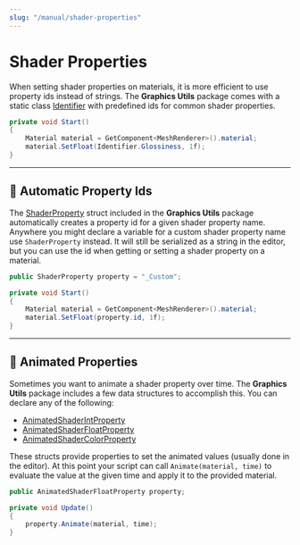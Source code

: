 ```yaml
---
slug: "/manual/shader-properties"
---
```


# Shader Properties

When setting shader properties on materials, it is more efficient to use property ids instead of strings. The **Graphics Utils** package comes with a static class [Identifier](/api/Zigurous.Graphics/Identifier) with predefined ids for common shader properties.

```csharp
private void Start()
{
    Material material = GetComponent<MeshRenderer>().material;
    material.SetFloat(Identifier.Glossiness, 1f);
}
```

<hr/>

## 🔖 Automatic Property Ids

The [ShaderProperty](/api/Zigurous.Graphics/ShaderProperty) struct included in the **Graphics Utils** package automatically creates a property id for a given shader property name. Anywhere you might declare a variable for a custom shader property name use `ShaderProperty` instead. It will still be serialized as a string in the editor, but you can use the id when getting or setting a shader property on a material.

```csharp
public ShaderProperty property = "_Custom";

private void Start()
{
    Material material = GetComponent<MeshRenderer>().material;
    material.SetFloat(property.id, 1f);
}
```

<hr/>

## 🌠 Animated Properties

Sometimes you want to animate a shader property over time. The **Graphics Utils** package includes a few data structures to accomplish this. You can declare any of the following:

- [AnimatedShaderIntProperty](/api/Zigurous.Graphics/AnimatedShaderIntProperty)
- [AnimatedShaderFloatProperty](/api/Zigurous.Graphics/AnimatedShaderFloatProperty)
- [AnimatedShaderColorProperty](/api/Zigurous.Graphics/AnimatedShaderColorProperty)

These structs provide properties to set the animated values (usually done in the editor). At this point your script can call `Animate(material, time)` to evaluate the value at the given time and apply it to the provided material.

```csharp
public AnimatedShaderFloatProperty property;

private void Update()
{
    property.Animate(material, time);
}
```
